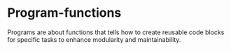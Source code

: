 # Program-functions
 Programs are about functions that tells how to create reusable code blocks for specific tasks to enhance modularity and maintainability.
